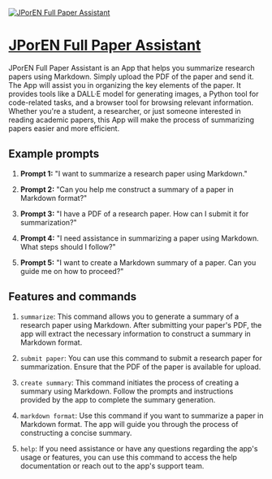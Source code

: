 [![JPorEN Full Paper Assistant](https://files.oaiusercontent.com/file-akwxrlEAZxACDyhUvUazyhXy?se=2123-10-17T16%3A57%3A06Z&sp=r&sv=2021-08-06&sr=b&rscc=max-age%3D31536000%2C%20immutable&rscd=attachment%3B%20filename%3D9e6fd957-1d22-452a-80d1-e3c03a7c76cf.png&sig=0TgP8T5LEiB098NT1PMiI3QCfwBUW1v%2BpUCJ2R7fUAA%3D)](https://chat.openai.com/g/g-CFmuASO2o-jporen-full-paper-assistant)

# [JPorEN Full Paper Assistant](https://chat.openai.com/g/g-CFmuASO2o-jporen-full-paper-assistant)

JPorEN Full Paper Assistant is an App that helps you summarize research papers using Markdown. Simply upload the PDF of the paper and send it. The App will assist you in organizing the key elements of the paper. It provides tools like a DALL·E model for generating images, a Python tool for code-related tasks, and a browser tool for browsing relevant information. Whether you're a student, a researcher, or just someone interested in reading academic papers, this App will make the process of summarizing papers easier and more efficient.

## Example prompts

1. **Prompt 1:** "I want to summarize a research paper using Markdown."

2. **Prompt 2:** "Can you help me construct a summary of a paper in Markdown format?"

3. **Prompt 3:** "I have a PDF of a research paper. How can I submit it for summarization?"

4. **Prompt 4:** "I need assistance in summarizing a paper using Markdown. What steps should I follow?"

5. **Prompt 5:** "I want to create a Markdown summary of a paper. Can you guide me on how to proceed?"

## Features and commands

1. `summarize`: This command allows you to generate a summary of a research paper using Markdown. After submitting your paper's PDF, the app will extract the necessary information to construct a summary in Markdown format.

2. `submit paper`: You can use this command to submit a research paper for summarization. Ensure that the PDF of the paper is available for upload.

3. `create summary`: This command initiates the process of creating a summary using Markdown. Follow the prompts and instructions provided by the app to complete the summary generation.

4. `markdown format`: Use this command if you want to summarize a paper in Markdown format. The app will guide you through the process of constructing a concise summary.

5. `help`: If you need assistance or have any questions regarding the app's usage or features, you can use this command to access the help documentation or reach out to the app's support team.